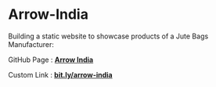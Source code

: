 # Arrow-India
Building a static website to showcase products of a Jute Bags Manufacturer:

GitHub Page : <a href="https://souvikmajumder26.github.io/Arrow-India/"><b>Arrow India</b></a>

Custom Link : <a href="https://bit.ly/arrow-india"><b>bit.ly/arrow-india</b></a>
